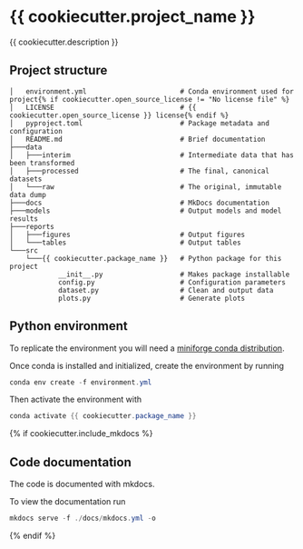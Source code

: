 # {{ cookiecutter.project_name }}

{{ cookiecutter.description }}

## Project structure

```
│   environment.yml                       # Conda environment used for project{% if cookiecutter.open_source_license != "No license file" %}
│   LICENSE                               # {{ cookiecutter.open_source_license }} license{% endif %}
│   pyproject.toml                        # Package metadata and configuration
│   README.md                             # Brief documentation
├───data
│   ├───interim                           # Intermediate data that has been transformed
│   ├───processed                         # The final, canonical datasets
│   └───raw                               # The original, immutable data dump
├───docs                                  # MkDocs documentation
├───models                                # Output models and model results
├───reports
│   ├───figures                           # Output figures
│   └───tables                            # Output tables
└───src
    └───{{ cookiecutter.package_name }}   # Python package for this project
            __init__.py                   # Makes package installable
            config.py                     # Configuration parameters
            dataset.py                    # Clean and output data
            plots.py                      # Generate plots
```


## Python environment

To replicate the environment you will need a [miniforge conda distribution](https://github.com/conda-forge/miniforge).

Once conda is installed and initialized, create the environment by running

```powershell
conda env create -f environment.yml
```

Then activate the environment with

```powershell
conda activate {{ cookiecutter.package_name }}
```

{% if cookiecutter.include_mkdocs %}
## Code documentation

The code is documented with mkdocs.

To view the documentation run

```powershell
mkdocs serve -f ./docs/mkdocs.yml -o
```
{% endif %}